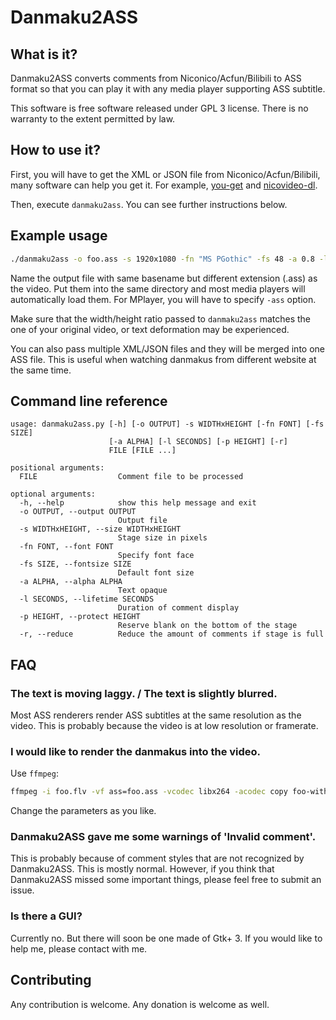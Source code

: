 Danmaku2ASS
===========

What is it?
-----------

Danmaku2ASS converts comments from Niconico/Acfun/Bilibili to ASS format so that you can play it with any media player supporting ASS subtitle.

This software is free software released under GPL 3 license. There is no warranty to the extent permitted by law.

How to use it?
--------------

First, you will have to get the XML or JSON file from Niconico/Acfun/Bilibili, many software can help you get it. For example, [you-get](https://github.com/soimort/you-get) and [nicovideo-dl](http://sourceforge.jp/projects/nicovideo-dl/).

Then, execute `danmaku2ass`. You can see further instructions below.

Example usage
-------------

```sh
./danmaku2ass -o foo.ass -s 1920x1080 -fn "MS PGothic" -fs 48 -a 0.8 -l 5 foo.xml
```

Name the output file with same basename but different extension (.ass) as the video. Put them into the same directory and most media players will automatically load them. For MPlayer, you will have to specify `-ass` option.

Make sure that the width/height ratio passed to `danmaku2ass` matches the one of your original video, or text deformation may be experienced.

You can also pass multiple XML/JSON files and they will be merged into one ASS file. This is useful when watching danmakus from different website at the same time.

Command line reference
----------------------

```
usage: danmaku2ass.py [-h] [-o OUTPUT] -s WIDTHxHEIGHT [-fn FONT] [-fs SIZE]
                      [-a ALPHA] [-l SECONDS] [-p HEIGHT] [-r]
                      FILE [FILE ...]

positional arguments:
  FILE                  Comment file to be processed

optional arguments:
  -h, --help            show this help message and exit
  -o OUTPUT, --output OUTPUT
                        Output file
  -s WIDTHxHEIGHT, --size WIDTHxHEIGHT
                        Stage size in pixels
  -fn FONT, --font FONT
                        Specify font face
  -fs SIZE, --fontsize SIZE
                        Default font size
  -a ALPHA, --alpha ALPHA
                        Text opaque
  -l SECONDS, --lifetime SECONDS
                        Duration of comment display
  -p HEIGHT, --protect HEIGHT
                        Reserve blank on the bottom of the stage
  -r, --reduce          Reduce the amount of comments if stage is full
```

FAQ
---

### The text is moving laggy. / The text is slightly blurred.

Most ASS renderers render ASS subtitles at the same resolution as the video. This is probably because the video is at low resolution or framerate.

### I would like to render the danmakus into the video.

Use `ffmpeg`:

```sh
ffmpeg -i foo.flv -vf ass=foo.ass -vcodec libx264 -acodec copy foo-with-danmaku.flv
```

Change the parameters as you like.

### Danmaku2ASS gave me some warnings of 'Invalid comment'.

This is probably because of comment styles that are not recognized by Danmaku2ASS. This is mostly normal. However, if you think that Danmaku2ASS missed some important things, please feel free to submit an issue.

### Is there a GUI?

Currently no. But there will soon be one made of Gtk+ 3. If you would like to help me, please contact with me.

Contributing
------------

Any contribution is welcome. Any donation is welcome as well.

